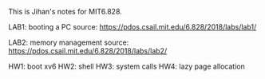 This is Jihan's notes for MIT6.828.


LAB1: booting a PC
source: https://pdos.csail.mit.edu/6.828/2018/labs/lab1/

LAB2: memory management
source: https://pdos.csail.mit.edu/6.828/2018/labs/lab2/

HW1: boot xv6
HW2: shell
HW3: system calls
HW4: lazy page allocation
